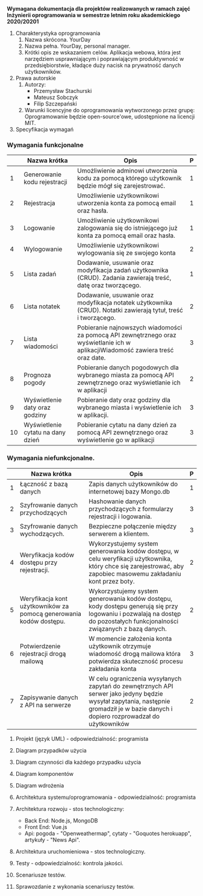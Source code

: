 **Wymagana dokumentacja
dla projektów realizowanych w ramach zajęć
Inżynierii oprogramowania
w semestrze letnim roku akademickiego 2020/20201**

1. Charakterystyka oprogramowania
    1. Nazwa skrócona.
        YourDay
    2. Nazwa pełna.
        YourDay, personal manager.
    3. Krótki opis ze wskazaniem celów.
        Aplikacja webowa, która jest narzędziem usprawniającym i poprawiającym produktywność w przedsiębiorstwie, kładące duży nacisk na prywatność danych użytkowników.
2. Prawa autorskie
    1. Autorzy:
        - Przemysław Stachurski
        - Mateusz Sobczyk
        - Filip Szczepański
    2. Warunki licencyjne do oprogramowania wytworzonego przez grupę:
        Oprogramowanie będzie open-source'owe, udostępnione na licencji MIT.
3. Specyfikacja wymagań
### Wymagania funkcjonalne



|| Nazwa krótka | Opis | P |
| --- | --- | --- | --- |
| 1 | Generowanie kodu rejestracji | Umożliwienie adminowi utworzenia kodu za pomocą którego użytkownik będzie mógł się zarejestrować. | 1 |
| 2 | Rejestracja | Umożliwienie użytkownikowi utworzenia konta za pomocą email oraz hasła. | 1 |
| 3 | Logowanie | Umożliwienie użytkownikowi zalogowania się do istniejącego już konta za pomocą email oraz hasła. | 1 |
| 4 | Wylogowanie | Umożliwienie użytkownikowi wylogowania się ze swojego konta | 2 |
| 5 | Lista zadań | Dodawanie, usuwanie oraz modyfikacja zadań użytkownika (CRUD). Zadania zawierają treść, datę oraz tworzącego. | 1 |
| 6 | Lista notatek | Dodawanie, usuwanie oraz modyfikacja notatek użytkownika (CRUD). Notatki zawierają tytuł, treść i tworzącego. | 2 |
| 7 | Lista wiadomości | Pobieranie najnowszych wiadomości za pomocą API zewnętrznego oraz wyświetlanie ich w aplikacjiWiadomość zawiera treść oraz date. | 3 |
| 8 | Prognoza pogody | Pobieranie danych pogodowych dla wybranego miasta za pomocą API zewnętrznego oraz wyświetlanie ich w aplikacji | 2 |
| 9 | Wyświetlenie daty oraz godziny | Pobieranie daty oraz godziny dla wybranego miasta i wyświetlenie ich w aplikacji. | 3 |
| 10 | Wyświetlenie cytatu na dany dzień | Pobieranie cytatu na dany dzień za pomocą API zewnętrznego oraz wyświetlenie go w aplikacji | 3 |

### Wymagania niefunkcjonalne.

|| Nazwa krótka | Opis | P |
| --- | --- | --- | --- |
| 1 | Łączność z bazą danych| Zapis danych użytkowników do internetowej bazy Mongo.db | 1 |
| 2 | Szyfrowanie danych przychodzących| Hashowanie danych przychodzących z formularzy rejestracji i logowania. | 3 |
| 3 | Szyfrowanie danych wychodzących. | Bezpieczne połączenie między serwerem a klientem. | 3 |
| 4 | Weryfikacja kodów dostępu przy rejestracji.| Wykorzystujemy system generowania kodów dostępu, w celu weryfikacji użytkownika, który chce się zarejestrować, aby zapobiec masowemu zakładaniu kont przez boty. | 2 |
| 5 | Weryfikacja kont użytkowników za pomocą generowania kodów dostępu.| Wykorzystujemy system generowania kodów dostępu, kody dostępu generują się przy logowaniu i pozwalają na dostęp do pozostałych funkcjonalności związanych z bazą danych. | 2 |
| 6 | Potwierdzenie rejestracji drogą mailową | W momencie założenia konta użytkownik otrzymuje wiadomość drogą mailowa która potwierdza skuteczność procesu zakładania konta | 3 |
| 7 | Zapisywanie danych z API na serwerze | W celu ograniczenia wysyłanych zapytań do zewnętrznych API serwer jako jedyny będzie wysyłał zapytania, następnie gromadził je w bazie danych i dopiero rozprowadzał do użytkowników | 2 |


1. Projekt (język UML) - odpowiedzialność: programista
  1. Diagram przypadków użycia
  2. Diagram czynności dla każdego przypadku użycia
  3. Diagram komponentów
  4. Diagram wdrożenia
2. Architektura systemu/oprogramowania - odpowiedzialność: programista
  1. Architektura rozwoju - stos technologiczny:
        - Back End: Node.js, MongoDB
        - Front End: Vue.js
        - Api: pogoda - "Openweathermap", cytaty - "Goquotes herokuapp", artykuły - "News Api". 

  2. Architektura uruchomieniowa - stos technologiczny.
3. Testy - odpowiedzialność: kontrola jakości.
  1. Scenariusze testów.
  2. Sprawozdanie z wykonania scenariuszy testów.
